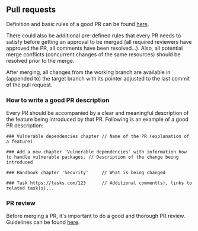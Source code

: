 ## Pull requests

Definition and basic rules of a good PR can be found [here](https://infinum.com/handbook/dotnet/team-practices/new-team-members#prs).
	
There could also be additional pre-defined rules that every PR needs to satisfy before getting an approval to be merged (all required reviewers have approved the PR, all comments have been resolved...). Also, all potential merge conflicts (concurrent changes of the same resources) should be resolved prior to the merge. 

After merging, all changes from the working branch are available in (appended to) the target branch with its pointer adjusted to the last commit of the pull request.

### How to write a good PR description
	
Every PR should be accompanied by a clear and meaningful description of the feature being introduced by that PR. Following is an example of a good PR description:

	### Vulnerable dependencies chapter	// Name of the PR (explanation of a feature)

	### Add a new chapter 'Vulnerable dependencies' with information how to handle vulnerable packages.	// Description of the change being introduced

	### Handbook chapter 'Security'		// What is being changed

	### Task https://tasks.com/123		// Additional comment(s), links to related task(s)...

### PR review

Before merging a PR, it's important to do a good and thorough PR review. Guidelines can be found [here](https://infinum.com/handbook/dotnet/team-practices/mentors#pr-reviews).